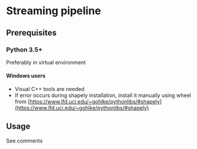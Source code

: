 # Streaming pipeline

## Prerequisites

### Python 3.5+ <!-- 3.7+ :( -->
Preferably in virtual environment
#### Windows users
- Visual C++ tools are needed
- If error occurs during shapely installation, install it manually using wheel from [https://www.lfd.uci.edu/~gohlke/pythonlibs/#shapely](https://www.lfd.uci.edu/~gohlke/pythonlibs/#shapely)


## Usage
See comments